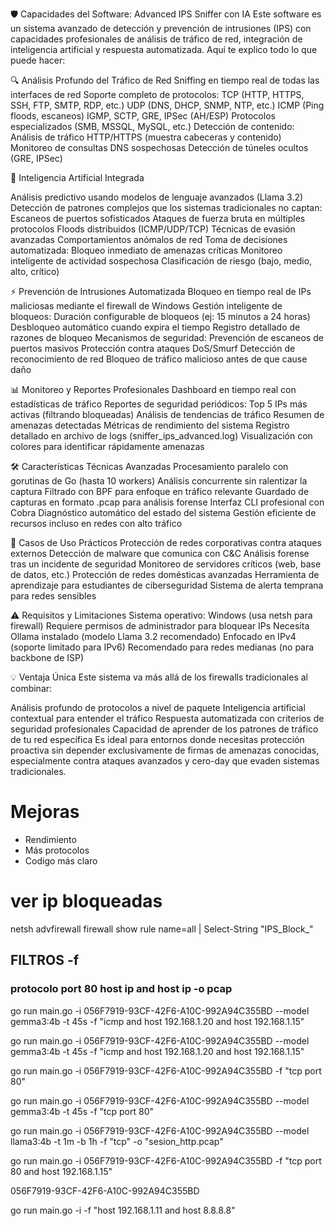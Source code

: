 🛡️ Capacidades del Software: Advanced IPS Sniffer con IA
Este software es un sistema avanzado de detección y prevención de intrusiones (IPS) con capacidades profesionales de análisis de tráfico de red, integración de inteligencia artificial y respuesta automatizada. Aquí te explico todo lo que puede hacer:

🔍 Análisis Profundo del Tráfico de Red
Sniffing en tiempo real de todas las interfaces de red
Soporte completo de protocolos:
TCP (HTTP, HTTPS, SSH, FTP, SMTP, RDP, etc.)
UDP (DNS, DHCP, SNMP, NTP, etc.)
ICMP (Ping floods, escaneos)
IGMP, SCTP, GRE, IPSec (AH/ESP)
Protocolos especializados (SMB, MSSQL, MySQL, etc.)
Detección de contenido:
Análisis de tráfico HTTP/HTTPS (muestra cabeceras y contenido)
Monitoreo de consultas DNS sospechosas
Detección de túneles ocultos (GRE, IPSec)

🤖 Inteligencia Artificial Integrada

Análisis predictivo usando modelos de lenguaje avanzados (Llama 3.2)
Detección de patrones complejos que los sistemas tradicionales no captan:
Escaneos de puertos sofisticados
Ataques de fuerza bruta en múltiples protocolos
Floods distribuidos (ICMP/UDP/TCP)
Técnicas de evasión avanzadas
Comportamientos anómalos de red
Toma de decisiones automatizada:
Bloqueo inmediato de amenazas críticas
Monitoreo inteligente de actividad sospechosa
Clasificación de riesgo (bajo, medio, alto, crítico)

⚡ Prevención de Intrusiones Automatizada
Bloqueo en tiempo real de IPs maliciosas mediante el firewall de Windows
Gestión inteligente de bloqueos:
Duración configurable de bloqueos (ej: 15 minutos a 24 horas)
Desbloqueo automático cuando expira el tiempo
Registro detallado de razones de bloqueo
Mecanismos de seguridad:
Prevención de escaneos de puertos masivos
Protección contra ataques DoS/Smurf
Detección de reconocimiento de red
Bloqueo de tráfico malicioso antes de que cause daño

📊 Monitoreo y Reportes Profesionales
Dashboard en tiempo real con estadísticas de tráfico
Reportes de seguridad periódicos:
Top 5 IPs más activas (filtrando bloqueadas)
Análisis de tendencias de tráfico
Resumen de amenazas detectadas
Métricas de rendimiento del sistema
Registro detallado en archivo de logs (sniffer_ips_advanced.log)
Visualización con colores para identificar rápidamente amenazas

🛠️ Características Técnicas Avanzadas
Procesamiento paralelo con gorutinas de Go (hasta 10 workers)
Análisis concurrente sin ralentizar la captura
Filtrado con BPF para enfoque en tráfico relevante
Guardado de capturas en formato .pcap para análisis forense
Interfaz CLI profesional con Cobra
Diagnóstico automático del estado del sistema
Gestión eficiente de recursos incluso en redes con alto tráfico

💼 Casos de Uso Prácticos
Protección de redes corporativas contra ataques externos
Detección de malware que comunica con C&C
Análisis forense tras un incidente de seguridad
Monitoreo de servidores críticos (web, base de datos, etc.)
Protección de redes domésticas avanzadas
Herramienta de aprendizaje para estudiantes de ciberseguridad
Sistema de alerta temprana para redes sensibles

⚠️ Requisitos y Limitaciones
Sistema operativo: Windows (usa netsh para firewall)
Requiere permisos de administrador para bloquear IPs
Necesita Ollama instalado (modelo Llama 3.2 recomendado)
Enfocado en IPv4 (soporte limitado para IPv6)
Recomendado para redes medianas (no para backbone de ISP)

💡 Ventaja Única
Este sistema va más allá de los firewalls tradicionales al combinar:

Análisis profundo de protocolos a nivel de paquete
Inteligencia artificial contextual para entender el tráfico
Respuesta automatizada con criterios de seguridad profesionales
Capacidad de aprender de los patrones de tráfico de tu red específica
Es ideal para entornos donde necesitas protección proactiva sin depender exclusivamente de firmas de amenazas conocidas, especialmente contra ataques avanzados y cero-day que evaden sistemas tradicionales.





# Mejoras

- Rendimiento
- Más protocolos
- Codigo más claro

# ver ip bloqueadas

netsh advfirewall firewall show rule name=all | Select-String "IPS_Block_"


## FILTROS -f 
### protocolo port 80 host ip and host ip  -o pcap


go run main.go -i 056F7919-93CF-42F6-A10C-992A94C355BD --model gemma3:4b -t 45s -f "icmp and host 192.168.1.20 and host 192.168.1.15"



 go run main.go -i 056F7919-93CF-42F6-A10C-992A94C355BD --model gemma3:4b -t 45s -f "icmp and host 192.168.1.20 and host 192.168.1.15"

go run main.go -i 056F7919-93CF-42F6-A10C-992A94C355BD -f "tcp port 80"

go run main.go -i 056F7919-93CF-42F6-A10C-992A94C355BD --model gemma3:4b -t 45s -f "tcp port 80"



go run main.go -i 056F7919-93CF-42F6-A10C-992A94C355BD --model llama3:4b -t 1m -b 1h -f "tcp" -o "sesion_http.pcap"

 go run main.go -i 056F7919-93CF-42F6-A10C-992A94C355BD -f "tcp port 80 and host 192.168.1.15"

056F7919-93CF-42F6-A10C-992A94C355BD

go run main.go -i <ID-INTERFAZ> -f "host 192.168.1.11 and host 8.8.8.8"





